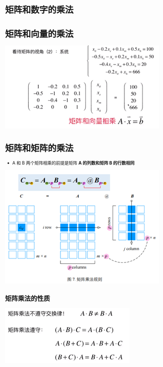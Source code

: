 # 矩阵和数字的乘法

# 矩阵和向量的乘法
![](../photo/Pasted%20image%2020240208193215.png)
# 矩阵和矩阵的乘法
- A 和 B 两个矩阵相乘的前提是矩阵 **A 的列数和矩阵 B 的行数相同**

![](../photo/Pasted%20image%2020240208194203.png)

## 矩阵乘法的性质
![](../photo/Pasted%20image%2020240208195006.png)
